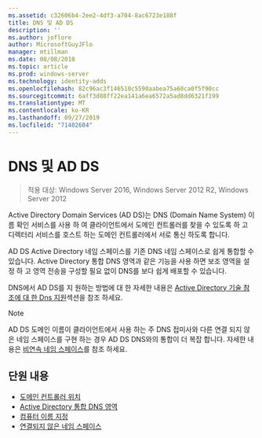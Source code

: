 ```yaml
---
ms.assetid: c32606b4-2ee2-4df3-a704-8ac6723e188f
title: DNS 및 AD DS
description: ''
ms.author: joflore
author: MicrosoftGuyJFlo
manager: mtillman
ms.date: 08/08/2018
ms.topic: article
ms.prod: windows-server
ms.technology: identity-adds
ms.openlocfilehash: 82c96ac3f146510c5590aabea75a60ca0f5f90cc
ms.sourcegitcommit: 6aff3d88ff22ea141a6ea6572a5ad8dd6321f199
ms.translationtype: MT
ms.contentlocale: ko-KR
ms.lasthandoff: 09/27/2019
ms.locfileid: "71402684"
---
```

# <a name="dns-and-ad-ds"></a>DNS 및 AD DS

>적용 대상: Windows Server 2016, Windows Server 2012 R2, Windows Server 2012

Active Directory Domain Services (AD DS)는 DNS (Domain Name System) 이름 확인 서비스를 사용 하 여 클라이언트에서 도메인 컨트롤러를 찾을 수 있도록 하 고 디렉터리 서비스를 호스트 하는 도메인 컨트롤러에서 서로 통신 하도록 합니다.  
  
AD DS Active Directory 네임 스페이스를 기존 DNS 네임 스페이스로 쉽게 통합할 수 있습니다. Active Directory 통합 DNS 영역과 같은 기능을 사용 하면 보조 영역을 설정 하 고 영역 전송을 구성할 필요 없이 DNS를 보다 쉽게 배포할 수 있습니다.  
  
DNS에서 AD DS를 지 원하는 방법에 대 한 자세한 내용은 [Active Directory 기술 참조에 대 한 Dns 지원](https://go.microsoft.com/fwlink/?LinkID=48147)섹션을 참조 하세요.  
  
> [!NOTE]  
> AD DS 도메인 이름이 클라이언트에서 사용 하는 주 DNS 접미사와 다른 연결 되지 않은 네임 스페이스를 구현 하는 경우 AD DS DNS와의 통합이 더 복잡 합니다. 자세한 내용은 [비연속 네임 스페이스](../../ad-ds/plan/../../ad-ds/plan/Disjoint-Namespace.md)를 참조 하세요.  
  
## <a name="in-this-section"></a>단원 내용  
  
- [도메인 컨트롤러 위치](../../ad-ds/plan/Domain-Controller-Location.md)  
- [Active Directory 통합 DNS 영역](../../ad-ds/plan/Active-Directory-Integrated-DNS-Zones.md)  
- [컴퓨터 이름 지정](../../ad-ds/plan/Computer-Naming.md)  
- [연결되지 않은 네임 스페이스](../../ad-ds/plan/../../ad-ds/plan/Disjoint-Namespace.md)  
